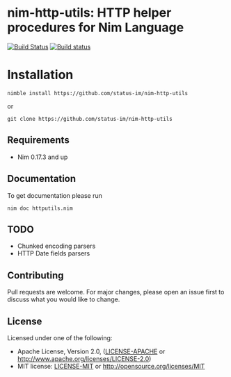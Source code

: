 # nim-http-utils: HTTP helper procedures for Nim Language
[![Build Status](https://travis-ci.org/status-im/nim-http-utils.svg?branch=master)](https://travis-ci.org/status-im/nim-http-utils) [![Build status](https://ci.appveyor.com/api/projects/status/yq7cvg84udnjrm7t/branch/master?svg=true)](https://ci.appveyor.com/project/cheatfate/nim-http-utils/branch/master)

# Installation

```
nimble install https://github.com/status-im/nim-http-utils
```
or
```
git clone https://github.com/status-im/nim-http-utils
```

## Requirements

* Nim 0.17.3 and up

## Documentation

To get documentation please run
```
nim doc httputils.nim
```

## TODO

* Chunked encoding parsers
* HTTP Date fields parsers

## Contributing

Pull requests are welcome. For major changes, please open an issue first to discuss what you would like to change.

## License

Licensed under one of the following:

 * Apache License, Version 2.0, ([LICENSE-APACHE](LICENSE-APACHE) or http://www.apache.org/licenses/LICENSE-2.0)
 * MIT license: [LICENSE-MIT](LICENSE-MIT) or http://opensource.org/licenses/MIT

